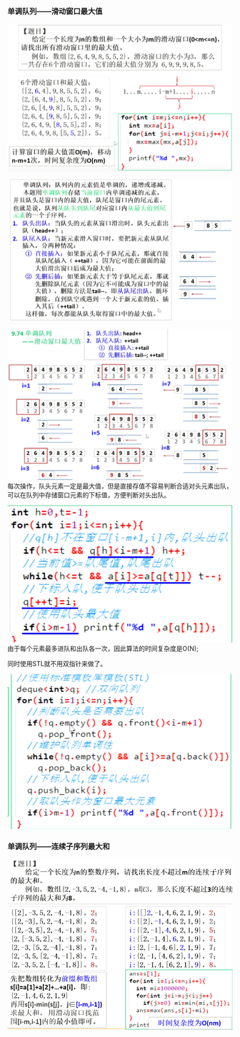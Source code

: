 ### 单调队列——滑动窗口最大值

![image-20210305211615076.png](../../../../../images/WEBRESOURCEe227952e3a4e48525eaefd246c8d09fd.png)

![image-20210305212117042.png](../../../../../images/WEBRESOURCEdd9301b296d446aa0b287cbea568958e.png)

![image-20210305212402191.png](../../../../../images/WEBRESOURCE2b6dfc78f247174ba605662001d3b4a7.png)
每次操作，队头元素一定是最大值，但是直接存值不容易判断合适对头元素出队，可以在队列中存储窗口元素的下标值，方便判断对头出队。


![image-20210305212706598.png](../../../../../images/WEBRESOURCEddcfa3046aa0a73cb4d2f40c4025e9b1.png)
由于每个元素最多进队和出队各一次，因此算法的时间复杂度是O(N);

同时使用STL就不用双指针来做了。


![image-20210305212917685.png](../../../../../images/WEBRESOURCEd1e1354f619bc4c6c0efd34385daebe5.png)
### 单调队列——连续子序列最大和


![image-20210305213435488.png](../../../../../images/WEBRESOURCEf7ae016f06aca4fbf836e4cfa1764137.png)